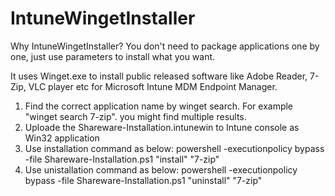 # IntuneWingetInstaller

Why IntuneWingetInstaller? You don't need to package applications one by one, just use parameters to install what you want.

It uses Winget.exe to install public released software like Adobe Reader, 7-Zip, VLC player etc for Microsoft Intune MDM Endpoint Manager.

 1. Find the correct application name by winget search. For example "winget search 7-zip". you might find multiple results.
 2. Uploade the Shareware-Installation.intunewin to Intune console as Win32 application
 3. Use installation command as below:
powershell -executionpolicy bypass -file Shareware-Installation.ps1 "install" "7-zip"
 4. Use unistallation command as below:
powershell -executionpolicy bypass -file Shareware-Installation.ps1 "uninstall" "7-zip"
